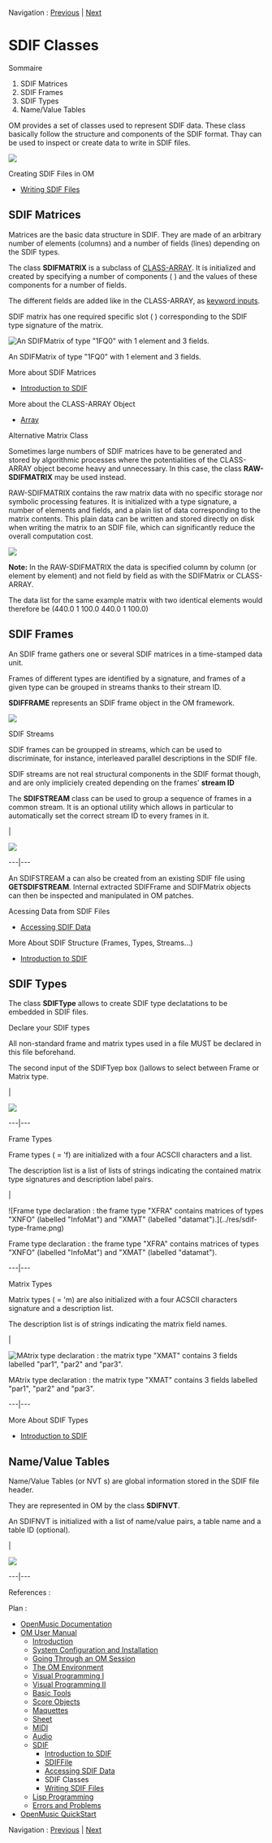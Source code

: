Navigation : [Previous](SDIF-Read "page précédente\(Accessing SDIF
Data\)") | [Next](SDIF-Write "Next\(Writing SDIF
Files\)")

# SDIF Classes

Sommaire

  1. SDIF Matrices
  2. SDIF Frames
  3. SDIF Types
  4. Name/Value Tables

OM provides a set of classes used to represent SDIF data. These class
basically follow the structure and components of the SDIF format. Thay can be
used to inspect or create data to write in SDIF files.

![](../res/sdif-classes.png)

Creating SDIF Files in OM

  * [Writing SDIF Files](SDIF-Write)

## SDIF Matrices

Matrices are the basic data structure in SDIF. They are made of an arbitrary
number of elements (columns) and a number of fields (lines) depending on the
SDIF types.

The class **SDIFMATRIX** is a subclass of [CLASS-ARRAY](ClassArray). It
is initialized and created by specifying a number of components ( <numcols> )
and the values of these components for a number of fields.

The different fields are added like in the CLASS-ARRAY, as [keyword
inputs](AdditionalInputs).

SDIF matrix has one required specific slot ( <signature> ) corresponding to
the SDIF type signature of the matrix.

![An SDIFMatrix of type "1FQ0" with 1 element and 3
fields.](../res/sdifmatrix.png)

An SDIFMatrix of type "1FQ0" with 1 element and 3 fields.

More about SDIF Matrices

  * [Introduction to SDIF](SDIF-Intro)

More about the CLASS-ARRAY Object

  * [Array](ClassArray)

Alternative Matrix Class

Sometimes large numbers of SDIF matrices have to be generated and stored by
algorithmic processes where the potentialities of the CLASS-ARRAY object
become heavy and unnecessary. In this case, the class **RAW-SDIFMATRIX** may
be used instead.

RAW-SDIFMATRIX contains the raw matrix data with no specific storage nor
symbolic processing features. It is initialized with a type signature, a
number of elements and fields, and a plain list of data corresponding to the
matrix contents. This plain data can be written and stored directly on disk
when writing the matrix to an SDIF file, which can significantly reduce the
overall computation cost.

![](../res/raw-sdifmatrix.png)

**Note:** In the RAW-SDIFMATRIX the data is specified column by column (or
element by element) and not field by field as with the SDIFMatrix or CLASS-
ARRAY.

The data list for the same example matrix with two identical elements would
therefore be (440.0 1 100.0 440.0 1 100.0)

## SDIF Frames

An SDIF frame gathers one or several SDIF matrices in a time-stamped data
unit.

Frames of different types are identified by a signature, and frames of a given
type can be grouped in streams thanks to their stream ID.

 **SDIFFRAME** represents an SDIF frame object in the OM framework.

![](../res/sdifframe.png)

SDIF Streams

SDIF frames can be groupped in streams, which can be used to discriminate, for
instance, interleaved parallel descriptions in the SDIF file.

SDIF streams are not real structural components in the SDIF format though, and
are only impliciely created depending on the frames' **stream ID**

The **SDIFSTREAM** class can be used to group a sequence of frames in a common
stream. It is an optional utility which allows in particular to automatically
set the correct stream ID to every frames in it.

|

[![](../res/sdifstream_1.png)](../res/sdifstream.png "Cliquez pour agrandir")  
  
---|---  
  
An SDIFSTREAM a can also be created from an existing SDIF file using
**GETSDIFSTREAM**. Internal extracted SDIFFrame and SDIFMatrix objects can
then be inspected and manipulated in OM patches.

Acessing Data from SDIF Files

  * [Accessing SDIF Data](SDIF-Read)

More About SDIF Structure (Frames, Types, Streams...)

  * [Introduction to SDIF](SDIF-Intro)

## SDIF Types

The class **SDIFType** allows to create SDIF type declatations to be embedded
in SDIF files.

Declare your SDIF types

All non-standard frame and matrix types used in a file MUST be declared in
this file beforehand.

The second input of the SDIFTyep box (<struct>)allows to select between Frame
or Matrix type.

|

![](../res/sdif-type-select.png)  
  
---|---  
  
Frame Types

Frame types (<struct> = 'f) are initialized with a four ACSCII characters
<signature> and a <description> list.

The description list is a list of lists of strings indicating the contained
matrix type signatures and description label pairs.

|

![Frame type declaration : the frame type "XFRA" contains matrices of types
"XNFO" \(labelled "InfoMat"\) and "XMAT" \(labelled "datamat"\).](../res/sdif-
type-frame.png)

Frame type declaration : the frame type "XFRA" contains matrices of types
"XNFO" (labelled "InfoMat") and "XMAT" (labelled "datamat").  
  
---|---  
  
Matrix Types

Matrix types (<struct> = 'm) are also initialized with a four ACSCII
characters signature and a description list.

The description list is of strings indicating the matrix field names.

|

![MAtrix type declaration : the matrix type "XMAT" contains 3 fields labelled
"par1", "par2" and "par3".](../res/sdif-type-matrix.png)

MAtrix type declaration : the matrix type "XMAT" contains 3 fields labelled
"par1", "par2" and "par3".  
  
---|---  
  
More About SDIF Types

  * [Introduction to SDIF](SDIF-Intro)

## Name/Value Tables

Name/Value Tables (or  NVT s) are global information stored in the SDIF file
header.

They are represented in OM by the class **SDIFNVT**.

An SDIFNVT is initialized with a list of name/value pairs, a table name and a
table ID (optional).

|

![](../res/sdif-nvt.png)  
  
---|---  
  
References :

Plan :

  * [OpenMusic Documentation](OM-Documentation)
  * [OM User Manual](OM-User-Manual)
    * [Introduction](00-Sommaire)
    * [System Configuration and Installation](Installation)
    * [Going Through an OM Session](Goingthrough)
    * [The OM Environment](Environment)
    * [Visual Programming I](BasicVisualProgramming)
    * [Visual Programming II](AdvancedVisualProgramming)
    * [Basic Tools](BasicObjects)
    * [Score Objects](ScoreObjects)
    * [Maquettes](Maquettes)
    * [Sheet](Sheet)
    * [MIDI](MIDI)
    * [Audio](Audio)
    * [SDIF](SDIF)
      * [Introduction to SDIF](SDIF-Intro)
      * [SDIFFile](SDIFFile)
      * [Accessing SDIF Data](SDIF-Read)
      * SDIF Classes
      * [Writing SDIF Files](SDIF-Write)
    * [Lisp Programming](Lisp)
    * [Errors and Problems](errors)
  * [OpenMusic QuickStart](QuickStart-Chapters)

Navigation : [Previous](SDIF-Read "page précédente\(Accessing SDIF
Data\)") | [Next](SDIF-Write "Next\(Writing SDIF
Files\)")

